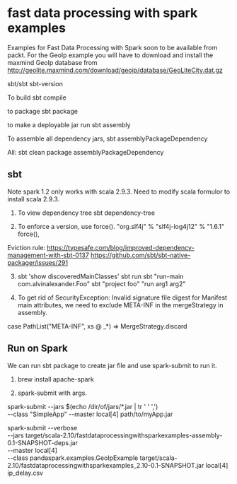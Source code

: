 # fast data processing with spark examples

Examples for Fast Data Processing with Spark soon to be available from packt.
For the GeoIp example you will have to download and install the maxmind GeoIp database from http://geolite.maxmind.com/download/geoip/database/GeoLiteCity.dat.gz

sbt/sbt sbt-version

To build
	sbt compile

to package
	sbt package

to make a deployable jar run 
	sbt assembly

To assemble all dependency jars,
  sbt assemblyPackageDependency

All:
  sbt clean package assemblyPackageDependency


## sbt 

Note spark 1.2 only works with scala 2.9.3. Need to modify scala formulor to install scala 2.9.3.

1. To view dependency tree
	sbt dependency-tree

2. To enforce a version, use force().
  "org.slf4j" % "slf4j-log4j12" % "1.6.1" force(),

  Eviction rule:
    https://typesafe.com/blog/improved-dependency-management-with-sbt-0137
    https://github.com/sbt/sbt-native-packager/issues/291

3. sbt 'show discoveredMainClasses'
   sbt run <args>
   sbt "run-main com.alvinalexander.Foo"
   sbt "project foo" "run arg1 arg2"


4. To get rid of SecurityException: Invalid signature file digest for Manifest main attributes,
we need to exclude META-INF in the mergeStrategy in assembly.

  case PathList("META-INF", xs @ _*) => MergeStrategy.discard


## Run on Spark

We can run sbt package to create jar file and use spark-submit to run it.

1. brew install apache-spark

2. spark-submit with args.

  spark-submit --jars $(echo /dir/of/jars/*.jar | tr ' ' ',') \
    --class "SimpleApp" --master local[4] path/to/myApp.jar

  spark-submit --verbose \
  --jars target/scala-2.10/fastdataprocessingwithsparkexamples-assembly-0.1-SNAPSHOT-deps.jar \
  --master local[4] \
  --class pandaspark.examples.GeoIpExample target/scala-2.10/fastdataprocessingwithsparkexamples_2.10-0.1-SNAPSHOT.jar local[4] ip_delay.csv

